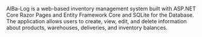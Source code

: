 AlBa-Log is a web-based inventory management system built with ASP.NET Core Razor Pages and Entity Framework Core and SQLite for the Database. 
The application allows users to create, view, edit, and delete information about products, warehouses, deliveries, and inventory balances.
